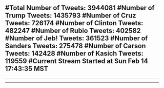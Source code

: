 #Total Number of Tweets: 3944081 
#Number of Trump Tweets: 1435793
#Number of Cruz Tweets: 726174
#Number of Clinton Tweets: 482247
#Number of Rubio Tweets: 402582
#Number of Jeb! Tweets: 361523
#Number of Sanders Tweets: 275478
#Number of Carson Tweets: 142428
#Number of Kasich Tweets: 119559
#Current Stream Started at Sun Feb 14 17:43:35 MST
---
---
---

